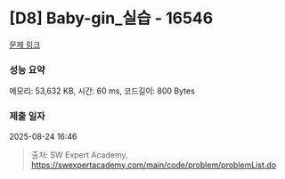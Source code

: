 # [D8] Baby-gin_실습 - 16546 

[문제 링크](https://swexpertacademy.com/main/code/problem/problemDetail.do?contestProbId=AYZS3UfKuQgDFARc) 

### 성능 요약

메모리: 53,632 KB, 시간: 60 ms, 코드길이: 800 Bytes

### 제출 일자

2025-08-24 16:46



> 출처: SW Expert Academy, https://swexpertacademy.com/main/code/problem/problemList.do